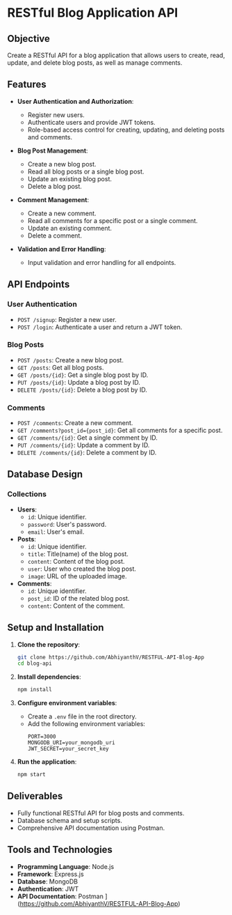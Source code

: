 # RESTful Blog Application API

## Objective
Create a RESTful API for a blog application that allows users to create, read, update, and delete blog posts, as well as manage comments.

## Features

- **User Authentication and Authorization**:
  - Register new users.
  - Authenticate users and provide JWT tokens.
  - Role-based access control for creating, updating, and deleting posts and comments.
    
- **Blog Post Management**:
  - Create a new blog post.
  - Read all blog posts or a single blog post.
  - Update an existing blog post.
  - Delete a blog post.
    
- **Comment Management**:
  - Create a new comment.
  - Read all comments for a specific post or a single comment.
  - Update an existing comment.
  - Delete a comment.
    
- **Validation and Error Handling**:
  - Input validation and error handling for all endpoints.

## API Endpoints

### User Authentication
- `POST /signup`: Register a new user.
- `POST /login`: Authenticate a user and return a JWT token.

### Blog Posts
- `POST /posts`: Create a new blog post.
- `GET /posts`: Get all blog posts.
- `GET /posts/{id}`: Get a single blog post by ID.
- `PUT /posts/{id}`: Update a blog post by ID.
- `DELETE /posts/{id}`: Delete a blog post by ID.

### Comments
- `POST /comments`: Create a new comment.
- `GET /comments?post_id={post_id}`: Get all comments for a specific post.
- `GET /comments/{id}`: Get a single comment by ID.
- `PUT /comments/{id}`: Update a comment by ID.
- `DELETE /comments/{id}`: Delete a comment by ID.

## Database Design
### Collections
- **Users**:
  - `id`: Unique identifier.
  - `password`: User's password.
  - `email`: User's email.
- **Posts**:
  - `id`: Unique identifier.
  - `title`: Title(name) of the blog post.
  - `content`: Content of the blog post.
  - `user`: User who created the blog post.
  - `image`: URL of the uploaded image.
- **Comments**:
  - `id`: Unique identifier.
  - `post_id`: ID of the related blog post.
  - `content`: Content of the comment.
    
## Setup and Installation
1. **Clone the repository**:
    ```bash
    git clone https://github.com/AbhiyanthV/RESTFUL-API-Blog-App
    cd blog-api
    
    ```

2. **Install dependencies**:
    ```bash
    npm install
    ```

3. **Configure environment variables**:
    - Create a `.env` file in the root directory.
    - Add the following environment variables:
        ```env
        PORT=3000
        MONGODB_URI=your_mongodb_uri
        JWT_SECRET=your_secret_key
        ```

4. **Run the application**:
    ```bash
    npm start
    ```
## Deliverables
- Fully functional RESTful API for blog posts and comments.
- Database schema and setup scripts.
- Comprehensive API documentation using Postman.

## Tools and Technologies
- **Programming Language**: Node.js
- **Framework**: Express.js
- **Database**: MongoDB
- **Authentication**: JWT
- **API Documentation**: Postman
](https://github.com/AbhiyanthV/RESTFUL-API-Blog-App)
